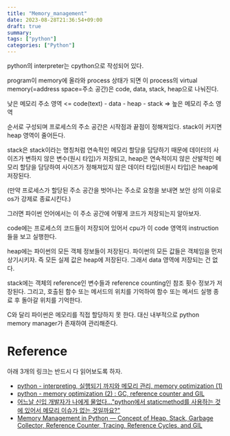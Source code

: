 ```yaml
---
title: "Memory_management"
date: 2023-08-28T21:36:54+09:00
draft: true
summary: 
tags: ["python"]
categories: ["Python"]
---
```


python의 interpreter는 cpython으로 작성되어 있다.

program이 memory에 올라와 process 상태가 되면 이 process의 virtual memory(=address space=주소 공간)은 code, data, stack, heap으로 나눠진다.

낮은 메모리 주소 영역 <= code(text) - data - heap - stack => 높은 메모리 주소 영역

순서로 구성되며 프로세스의 주소 공간은 시작점과 끝점이 정해져있다. stack이 커지면 heap 영역이 줄어든다.

stack은 stack이라는 명칭처럼 연속적인 메모리 할당을 담당하기 때문에 데이터의 사이즈가 변하지 않은 변수(원시 타입)가 저장되고, heap은 연속적이지 않은 산발적인 메모리 할당을 담당하여 사이즈가 정해져있지 않은 데이터 타입(비원시 타입)은 heap에 저장된다.

(만약 프로세스가 할당된 주소 공간을 벗어나는 주소로 요청을 보내면 보안 상의 이유로 os가 강제로 종료시킨다.)

그러면 파이썬 언어에서는 이 주소 공간에 어떻게 코드가 저장되는지 알아보자.

code에는 프로세스의 코드들이 저장되어 있어서 cpu가 이 code 영역의 instruction들을 보고 실행한다.

heap에는 파이썬의 모든 객체 정보들이 저장된다. 파이썬의 모든 값들은 객체임을 먼저 상기시키자. 즉 모든 실제 값은 heap에 저장된다. 그래서 data 영역에 저장되는 건 없다.

stack에는 객체의 reference인 변수들과 reference counting인 참조 횟수 정보가 저장된다. 그리고, 호출된 함수 또는 메서드의 위치를 기억하여 함수 또는 메서드 실행 종료 후 돌아갈 위치를 기억한다.

C와 달리 파이썬은 메모리를 직접 할당하지 못 한다. 대신 내부적으로 python memory manager가 존재하여 관리해준다.

# Reference

아래 3개의 링크는 반드시 다 읽어보도록 하자.

- [python - interpreting, 실행되기 까지와 메모리 관리, memory optimization (1)](https://velog.io/@qlgks1/python-%EB%A9%94%EB%AA%A8%EB%A6%AC-%EA%B4%80%EB%A6%AC-memory-optimization)
- [python - memory optimization (2) : GC, reference counter and GIL](https://velog.io/@qlgks1/python-memory-optimization-2-GC-reference-counter-and-GIL)  
- [어느날 신입 개발자가 나에게 물었다..."python에서 staticmethod를 사용하는 것에 있어서 메모리 이슈가 없는 것일까요?"](https://jay-ji.tistory.com/105)
- [Memory Management in Python — Concept of Heap, Stack, Garbage Collector, Reference Counter, Tracing, Reference Cycles, and GIL](https://www.linkedin.com/pulse/memory-management-python-concept-heap-stack-garbage-collector-usman/)
